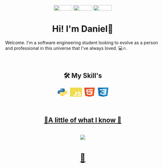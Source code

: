 <div align="center" > 
  <a href="https://wa.me/5521992143678" target="_blank"><img height="18" width="60" src="https://img.shields.io/badge/WhatsApp-25D366?style=for-the-badge&logo=whatsapp&logoColor=white" target="_blank"></a>
  <a href="https://www.instagram.com/danmonc/" target="_blank"><img height="18" width="60" src="https://img.shields.io/badge/-Instagram-%23E4405F?style=for-the-badge&logo=instagram&logoColor=white" target="_blank"></a>
  <a href="https://www.linkedin.com/in/daniel-monteiro-0b986027b/" target="_blank"><img height="18" width="60" src="https://img.shields.io/badge/-LinkedIn-%230077B5?style=for-the-badge&logo=linkedin&logoColor=white" target="_blank"></a> 
</div>

<div align="center" >
    <h1><strong>Hi! I'm Daniel👋</strong></h1>
</div>

Welcome. I'm a software engineering student looking to evolve as a person and professional in this universe that I've always loved. 💻🔥.

<br>
<div align="center">
    <h2><span>🛠️ My Skill's</span></h2>
</div>

<div align="center">
  <img align="center" alt="Python" height="30" width="40" src="https://raw.githubusercontent.com/devicons/devicon/master/icons/python/python-original.svg">
  <img align="center" alt="Js" height="30" width="40" src="https://raw.githubusercontent.com/devicons/devicon/master/icons/javascript/javascript-plain.svg">
  <img align="center" alt="HTML" height="30" width="40" src="https://raw.githubusercontent.com/devicons/devicon/master/icons/html5/html5-original.svg">
  <img align="center" alt="CSS" height="30" width="40" src="https://raw.githubusercontent.com/devicons/devicon/master/icons/css3/css3-original.svg">
</div>
<br><br>

<div align="center">
    <h2> <a href="https://github.com/stars/DanMon88/lists/study">🚀A little of what I know 🚀</a></h2>
</div>
<br>
<div align="center">
  <a href="https://github.com/DanMon88">
  <img height="150em" src="https://streak-stats.demolab.com/?user=DanMon88&theme=dark" />
  <!--<img height="150em" src="https://github-readme-stats.vercel.app/api?username=DanMon88&show_icons=true&theme=dark&include_all_commits=true&count_private=true"/>
  <img height="150em" src="https://github-readme-stats.vercel.app/api/top-langs/?username=DanMon88&layout=compact&langs_count=7&theme=dark"/>-->
</div>

<div align="center"> 
  <h1><a href="https://drive.google.com/drive/folders/1SQbGGkXplrn7yaYKT2mfbRSO-PDATmS4?usp=drive_link" target="_blank">🌟</a></h1>
</div>
